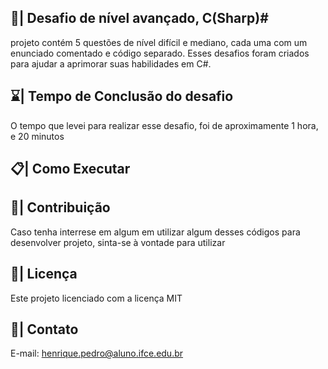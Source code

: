 ## 📑| Desafio de nível avançado, C(Sharp)#

 projeto contém 5 questões de nível difícil e mediano, cada uma com um enunciado comentado e código separado. Esses desafios foram criados para ajudar a aprimorar suas habilidades em C#.

## ⌛| Tempo de Conclusão do desafio 
 
  O tempo que levei para realizar esse desafio, foi de aproximamente 1 hora, e 20 minutos
  
## 📋| Como Executar        
                        
                       
     
   
## 👥| Contribuição  

 Caso tenha interrese em algum em utilizar algum desses códigos para desenvolver projeto, sinta-se à vontade para utilizar  

## 📑| Licença

 Este projeto licenciado com a licença MIT
  
## 📱| Contato

   E-mail: henrique.pedro@aluno.ifce.edu.br
 
